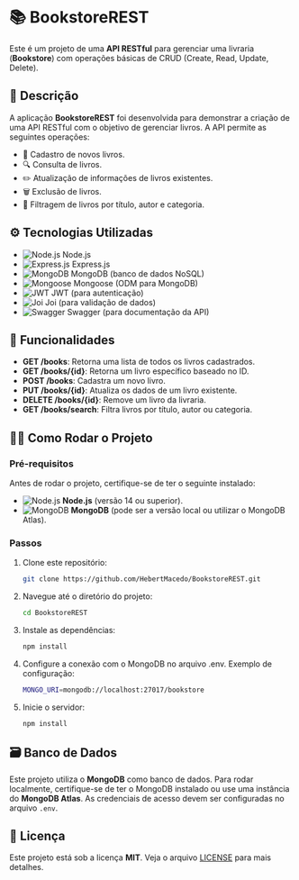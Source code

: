 # 📚 BookstoreREST

Este é um projeto de uma **API RESTful** para gerenciar uma livraria (**Bookstore**) com operações básicas de CRUD (Create, Read, Update, Delete).

## 📝 Descrição

A aplicação **BookstoreREST** foi desenvolvida para demonstrar a criação de uma API RESTful com o objetivo de gerenciar livros. A API permite as seguintes operações:

- 📖 Cadastro de novos livros.
- 🔍 Consulta de livros.
- ✏️ Atualização de informações de livros existentes.
- 🗑️ Exclusão de livros.
- 🔎 Filtragem de livros por título, autor e categoria.

## ⚙️ Tecnologias Utilizadas

- ![Node.js](https://img.shields.io/badge/Node.js-339933?style=for-the-badge&logo=node.js&logoColor=white) Node.js
- ![Express.js](https://img.shields.io/badge/Express.js-000000?style=for-the-badge&logo=express&logoColor=white) Express.js
- ![MongoDB](https://img.shields.io/badge/MongoDB-47A248?style=for-the-badge&logo=mongodb&logoColor=white) MongoDB (banco de dados NoSQL)
- ![Mongoose](https://img.shields.io/badge/Mongoose-880000?style=for-the-badge&logo=mongoose&logoColor=white) Mongoose (ODM para MongoDB)
- ![JWT](https://img.shields.io/badge/JWT-000000?style=for-the-badge&logo=json-web-tokens&logoColor=white) JWT (para autenticação)
- ![Joi](https://img.shields.io/badge/Joi-000000?style=for-the-badge&logo=joi&logoColor=white) Joi (para validação de dados)
- ![Swagger](https://img.shields.io/badge/Swagger-85EA2D?style=for-the-badge&logo=swagger&logoColor=black) Swagger (para documentação da API)

## 🔧 Funcionalidades

- **GET /books**: Retorna uma lista de todos os livros cadastrados.
- **GET /books/{id}**: Retorna um livro específico baseado no ID.
- **POST /books**: Cadastra um novo livro.
- **PUT /books/{id}**: Atualiza os dados de um livro existente.
- **DELETE /books/{id}**: Remove um livro da livraria.
- **GET /books/search**: Filtra livros por título, autor ou categoria.

## 🏃‍♂️ Como Rodar o Projeto

### Pré-requisitos

Antes de rodar o projeto, certifique-se de ter o seguinte instalado:

- ![Node.js](https://img.shields.io/badge/Node.js-339933?style=for-the-badge&logo=node.js&logoColor=white) **Node.js** (versão 14 ou superior).
- ![MongoDB](https://img.shields.io/badge/MongoDB-47A248?style=for-the-badge&logo=mongodb&logoColor=white) **MongoDB** (pode ser a versão local ou utilizar o MongoDB Atlas).

### Passos

1. Clone este repositório:
   ```bash
   git clone https://github.com/HebertMacedo/BookstoreREST.git
   
2. Navegue até o diretório do projeto:
   ```bash
   cd BookstoreREST

3. Instale as dependências:
   ```bash
   npm install

4. Configure a conexão com o MongoDB no arquivo .env. Exemplo de configuração:
   ```bash
   MONGO_URI=mongodb://localhost:27017/bookstore

5. Inicie o servidor:
   ```bash
   npm install


## 🗃️ Banco de Dados

Este projeto utiliza o **MongoDB** como banco de dados. Para rodar localmente, certifique-se de ter o MongoDB instalado ou use uma instância do **MongoDB Atlas**. As credenciais de acesso devem ser configuradas no arquivo `.env`.

## 📝 Licença

Este projeto está sob a licença **MIT**. Veja o arquivo [LICENSE](LICENSE) para mais detalhes.


   
